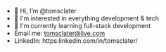 - 👋 Hi, I’m @tomsclater
- 👀 I'm interested in everything development & tech
- 🌿 I'm currently learning full-stack development
- Email me: tomsclater@live.com
- LinkedIn: https:linkedin.com/in/tomsclater/
<!---
tomsclater/tomsclater is a ✨ special ✨ repository because its `README.md` (this file) appears on your GitHub profile.
You can click the Preview link to take a look at your changes.
--->
